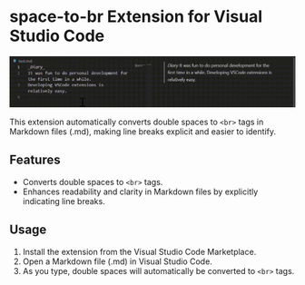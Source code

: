 # space-to-br Extension for Visual Studio Code

![gif](https://github.com/kazuki235/space-to-br/blob/ea94e50eef1953a699a1db4e8518b5b2f12a2a63/assets/output.gif)

This extension automatically converts double spaces to `<br>` tags in Markdown files (.md), making line breaks explicit and easier to identify.

## Features

- Converts double spaces to `<br>` tags.
- Enhances readability and clarity in Markdown files by explicitly indicating line breaks.

## Usage

1. Install the extension from the Visual Studio Code Marketplace.
2. Open a Markdown file (.md) in Visual Studio Code.
3. As you type, double spaces will automatically be converted to `<br>` tags.
